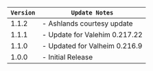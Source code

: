 | `Version` | `Update Notes`                |
|-----------|-------------------------------|
| 1.1.2     | - Ashlands courtesy update    |
| 1.1.1     | - Update for Valehim 0.217.22 |
| 1.1.0     | - Updated for Valheim 0.216.9 |
| 1.0.0     | - Initial Release             |